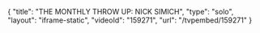 {
    "title": "THE MONTHLY THROW UP: NICK SIMICH",
    "type": "solo",
    "layout": "iframe-static",
    "videoId": "159271",
    "url": "\/tvpembed\/159271"
}